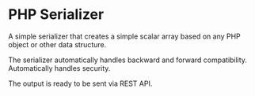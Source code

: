PHP Serializer
==============

A simple serializer that creates a simple scalar array based on any PHP object or other data structure.

The serializer automatically handles backward and forward compatibility. Automatically handles security.

The output is ready to be sent via REST API.
